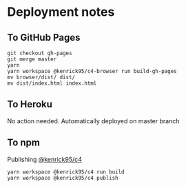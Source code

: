 # Deployment notes

## To GitHub Pages
```
git checkout gh-pages
git merge master
yarn
yarn workspace @kenrick95/c4-browser run build-gh-pages
mv browser/dist/ dist/
mv dist/index.html index.html
```

## To Heroku

No action needed. Automatically deployed on master branch

## To npm

Publishing [@kenrick95/c4](https://www.npmjs.com/package/@kenrick95/c4)

```
yarn workspace @kenrick95/c4 run build
yarn workspace @kenrick95/c4 publish
```
